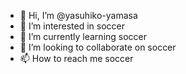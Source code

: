 - 👋 Hi, I’m @yasuhiko-yamasa
- 👀 I’m interested in soccer
- 🌱 I’m currently learning soccer
- 💞️ I’m looking to collaborate on soccer
- 📫 How to reach me soccer

<!---
yasuhiko-yamasa/yasuhiko-yamasa is a ✨ special ✨ repository because its `README.md` (this file) appears on your GitHub profile.
You can click the Preview link to take a look at your changes.
--->

